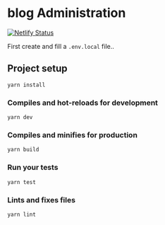 # blog Administration

[![Netlify Status](https://api.netlify.com/api/v1/badges/02aabb46-5198-4549-8640-58fcfdc6b7e9/deploy-status)](https://app.netlify.com/sites/blog-vue/deploys)

First create and fill a `.env.local` file..

## Project setup

```
yarn install
```

### Compiles and hot-reloads for development

```
yarn dev
```

### Compiles and minifies for production

```
yarn build
```

### Run your tests

```
yarn test
```

### Lints and fixes files

```
yarn lint
```
